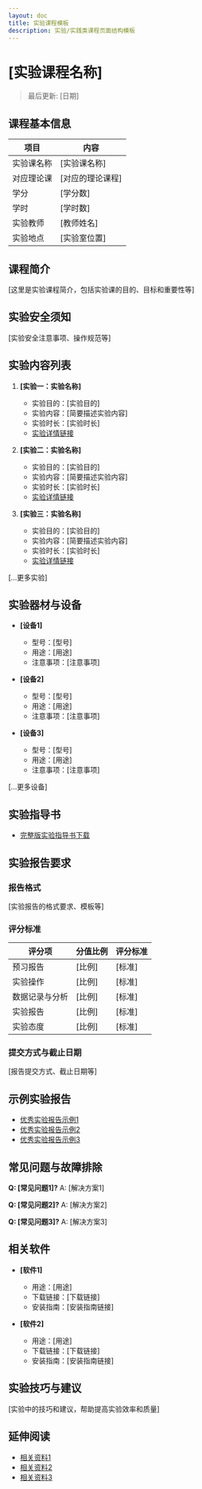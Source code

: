 ```yaml
---
layout: doc
title: 实验课程模板
description: 实验/实践类课程页面结构模板
---
```


# [实验课程名称]

> 最后更新: [日期]

## 课程基本信息

| 项目 | 内容 |
|------|------|
| 实验课名称 | [实验课名称] |
| 对应理论课 | [对应的理论课程] |
| 学分 | [学分数] |
| 学时 | [学时数] |
| 实验教师 | [教师姓名] |
| 实验地点 | [实验室位置] |

## 课程简介

[这里是实验课程简介，包括实验课的目的、目标和重要性等]

## 实验安全须知

[实验安全注意事项、操作规范等]

## 实验内容列表

1. **[实验一：实验名称]**
   - 实验目的：[实验目的]
   - 实验内容：[简要描述实验内容]
   - 实验时长：[实验时长]
   - [实验详情链接](/courses/resources/[课程目录]/labs/lab1.pdf)

2. **[实验二：实验名称]**
   - 实验目的：[实验目的]
   - 实验内容：[简要描述实验内容]
   - 实验时长：[实验时长]
   - [实验详情链接](/courses/resources/[课程目录]/labs/lab2.pdf)

3. **[实验三：实验名称]**
   - 实验目的：[实验目的]
   - 实验内容：[简要描述实验内容]
   - 实验时长：[实验时长]
   - [实验详情链接](/courses/resources/[课程目录]/labs/lab3.pdf)

[...更多实验]

## 实验器材与设备

- **[设备1]**
  - 型号：[型号]
  - 用途：[用途]
  - 注意事项：[注意事项]

- **[设备2]**
  - 型号：[型号]
  - 用途：[用途]
  - 注意事项：[注意事项]

- **[设备3]**
  - 型号：[型号]
  - 用途：[用途]
  - 注意事项：[注意事项]

[...更多设备]

## 实验指导书

- [完整版实验指导书下载](/courses/resources/[课程目录]/lab-guide.pdf)

## 实验报告要求

### 报告格式

[实验报告的格式要求、模板等]

### 评分标准

| 评分项 | 分值比例 | 评分标准 |
|-------|--------|---------|
| 预习报告 | [比例] | [标准] |
| 实验操作 | [比例] | [标准] |
| 数据记录与分析 | [比例] | [标准] |
| 实验报告 | [比例] | [标准] |
| 实验态度 | [比例] | [标准] |

### 提交方式与截止日期

[报告提交方式、截止日期等]

## 示例实验报告

- [优秀实验报告示例1](/courses/resources/[课程目录]/reports/sample1.pdf)
- [优秀实验报告示例2](/courses/resources/[课程目录]/reports/sample2.pdf)
- [优秀实验报告示例3](/courses/resources/[课程目录]/reports/sample3.pdf)

## 常见问题与故障排除

**Q: [常见问题1]?**
A: [解决方案1]

**Q: [常见问题2]?**
A: [解决方案2]

**Q: [常见问题3]?**
A: [解决方案3]

## 相关软件

- **[软件1]**
  - 用途：[用途]
  - 下载链接：[下载链接]
  - 安装指南：[安装指南链接]

- **[软件2]**
  - 用途：[用途]
  - 下载链接：[下载链接]
  - 安装指南：[安装指南链接]

## 实验技巧与建议

[实验中的技巧和建议，帮助提高实验效率和质量]

## 延伸阅读

- [相关资料1](/courses/resources/[课程目录]/readings/reading1.pdf)
- [相关资料2](/courses/resources/[课程目录]/readings/reading2.pdf)
- [相关资料3](/courses/resources/[课程目录]/readings/reading3.pdf)
